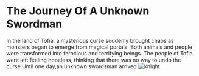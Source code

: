 # The Journey Of A Unknown Swordman
In the land of Tofia, a mysterious curse suddenly brought chaos as monsters began to emerge from magical portals. Both animals and people were transformed into ferocious and terrifying beings. The people of Tofia were left feeling hopeless, thinking that there was no way to undo the curse.Until one day,an unknown swordsman arrived
![knight](https://i.pinimg.com/736x/cb/ff/c4/cbffc4252e852bf3a387952b662b0b1e.jpg)
